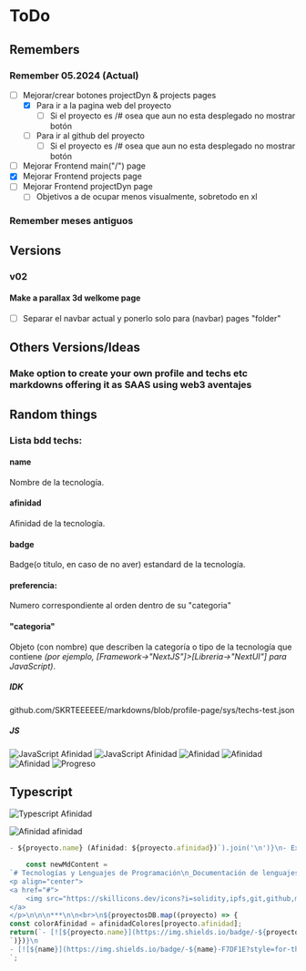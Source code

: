 # ToDo
## Remembers
### Remember 05.2024 (Actual)

- [ ] Mejorar/crear botones projectDyn & projects pages
    - [x] Para ir a la pagina web del proyecto
        - [ ] Si el proyecto es /# osea que aun no esta desplegado no mostrar botón
    - [ ] Para ir al github del proyecto
        - [ ] Si el proyecto es /# osea que aun no esta desplegado no mostrar botón

- [ ] Mejorar Frontend main("/") page
- [x] Mejorar Frontend projects page
- [ ] Mejorar Frontend projectDyn page
    - [ ] Objetivos a de ocupar menos visualmente, sobretodo en xl
### Remember meses antiguos
## Versions
###  v02

#### Make a parallax 3d welkome page
- [ ] Separar el navbar actual y ponerlo solo para (navbar) pages "folder"

## Others Versions/Ideas

### Make option to create your own profile and techs etc markdowns offering it as SAAS using web3 aventajes






## Random things

### Lista bdd techs:

#### name
Nombre de la tecnología.
#### afinidad
Afinidad de la tecnología.
#### badge
Badge(o titulo, en caso de no aver) estandard de la tecnología.
<!-- descripcion: Descripción breve de la tecnología (opcional). -->
#### preferencia: 
Numero correspondiente al orden dentro de su "categoria"
#### "categoria"
Objeto (con nombre) que describen la categoría o tipo de la tecnología que contiene _(por ejemplo, [Framework->"NextJS"]>[Libreria->"NextUI"] para JavaScript)_.






##### IDK
github.com/SKRTEEEEEE/markdowns/blob/profile-page/sys/techs-test.json

##### JS

![JavaScript Afinidad](https://img.shields.io/badge/dynamic/json?url=https://raw.githubusercontent.com/SKRTEEEEEE/profile-page/v01/data/techs.json&query=$[?(@.name=='Javascript')].afinidad&suffix=%25&label=Afinidad&color=blue&style=flat)
![JavaScript Afinidad](https://img.shields.io/badge/dynamic/json?url=https://raw.githubusercontent.com/SKRTEEEEEE/markdowns/profile-page/sys/techs-test.json&query=$[?(@.name=='Javascript')].afinidad&suffix=%25&label=Afinidad&color=blue&style=flat)
![Afinidad](https://img.shields.io/static/v1?label=Afinidad&message=|||||&color=blue&style=flat)
![Afinidad](https://img.shields.io/badge/dynamic/json?url=https://raw.githubusercontent.com/SKRTEEEEEE/profile-page/v01/data/techs.json&query=$[?(@.name=='Javascript')].afinidad&label=Afinidad&colorA=blue&colorB=green&style=progress)
![Afinidad](https://img.shields.io/badge/dynamic/json?url=https://raw.githubusercontent.com/SKRTEEEEEE/profile-page/v01/data/techs.json&query=$[?(@.name=='Javascript')].afinidad&label=Afinidad&colorA=blue&colorB=green&style=progress)
![Progreso](https://progress-bar.dev/75/?title=Progreso&width=200&color=green)

## Typescript
![Typescript Afinidad](https://img.shields.io/badge/dynamic/json?url=https://raw.githubusercontent.com/SKRTEEEEEE/markdowns/profile-page/sys/techs-test.json&query=$[?(@.name=='Typescript')].afinidad&suffix=%25&label=Afinidad&color=blue&style=flat)




![Afinidad afinidad](https://img.shields.io/badge/dynamic/json?url=https://raw.githubusercontent.com/SKRTEEEEEE/markdowns/profile-page/sys/techs-test.json&query=$[?(@.name=='Javascript')].afinidad&suffix=%25&label=Afinidad&color=blue&style=flat)



```js
- ${proyecto.name} (Afinidad: ${proyecto.afinidad})`).join('\n')}\n- Express (Afinidad: ${afinidad})
```
```js
    const newMdContent = 
`# Tecnologías y Lenguajes de Programación\n_Documentación de lenguajes, tecnologías (frameworks, librerías...) de programación que utilizo._\n\n
<p align="center">
<a href="#">
    <img src="https://skillicons.dev/icons?i=solidity,ipfs,git,github,md,html,css,styledcomponents,tailwind,js,ts,mysql,mongodb,firebase,vercel,nextjs,nodejs,express,react,redux,threejs,py,bash,powershell,npm,vscode,ableton,discord&perline=14" />
</a>
</p>\n\n\n***\n\n<br>\n${proyectosDB.map((proyecto) => {
const colorAfinidad = afinidadColores[proyecto.afinidad];
return(`- [![${proyecto.name}](https://img.shields.io/badge/-${proyecto.name}-F7DF1E?style=for-the-badge&logo=${proyecto.name.toLowerCase()}&logoColor=black)](${proyecto.web}) ![Afinidad ${proyecto.afinidad}](https://img.shields.io/badge/dynamic/json?url=https://raw.githubusercontent.com/SKRTEEEEEE/markdowns/profile-page/sys/techs-test.json&query=$[?(@.name=='${proyecto.name}')].afinidad&label=Afinidad&color=${colorAfinidad}&style=flat)
`)})}\n
- [![${name}](https://img.shields.io/badge/-${name}-F7DF1E?style=for-the-badge&logo=${name.toLowerCase()}&logoColor=black)](${web}) ![Afinidad ${afinidad}](https://img.shields.io/badge/dynamic/json?url=https://raw.githubusercontent.com/SKRTEEEEEE/markdowns/profile-page/sys/techs-test.json&query=$[?(@.name=='${name}')].afinidad&label=Afinidad&color=blue&style=flat)
`;
```